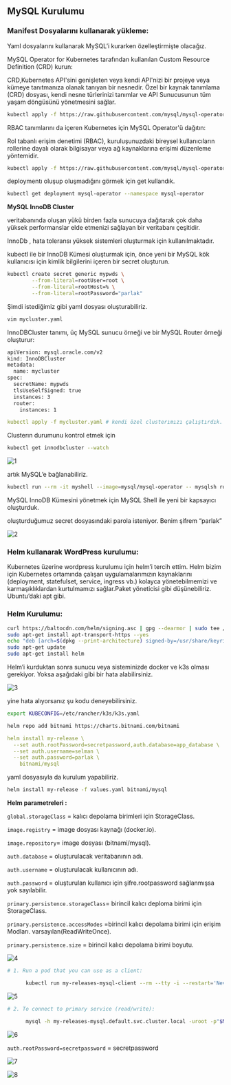 ## MySQL Kurulumu

### Manifest Dosyalarını kullanarak yükleme:

Yaml dosyalarını kullanarak MySQL’i kurarken özelleştirmişte olacağız.

 MySQL Operator for Kubernetes tarafından kullanılan Custom Resource Definition (CRD) kurun:

CRD,Kubernetes API'sini genişleten veya kendi API'nizi bir projeye veya kümeye tanıtmanıza olanak tanıyan bir nesnedir. Özel bir kaynak tanımlama (CRD) dosyası, kendi nesne türlerinizi tanımlar ve API Sunucusunun tüm yaşam döngüsünü yönetmesini sağlar.

```bash
kubectl apply -f https://raw.githubusercontent.com/mysql/mysql-operator/trunk/deploy/deploy-crds.yaml
```

RBAC tanımlarını da içeren Kubernetes için MySQL Operator'ü dağıtın:

Rol tabanlı erişim denetimi (RBAC), kuruluşunuzdaki bireysel kullanıcıların rollerine dayalı olarak bilgisayar veya ağ kaynaklarına erişimi düzenleme yöntemidir.

```bash
kubectl apply -f https://raw.githubusercontent.com/mysql/mysql-operator/trunk/deploy/deploy-operator.yaml
```

deploymentı oluşup oluşmadığını görmek için get kullandık.

```bash
kubectl get deployment mysql-operator --namespace mysql-operator
```

**MySQL InnoDB Cluster**

veritabanında oluşan yükü birden fazla sunucuya dağıtarak çok daha yüksek performanslar elde etmenizi sağlayan bir veritabanı çeşitidir.

InnoDb , hata toleransı yüksek sistemleri oluşturmak için kullanılmaktadır.

kubectl ile bir InnoDB Kümesi oluşturmak için, önce yeni bir MySQL kök kullanıcısı için kimlik bilgilerini içeren bir secret oluşturun.

```bash
kubectl create secret generic mypwds \
        --from-literal=rootUser=root \
        --from-literal=rootHost=% \
        --from-literal=rootPassword="parlak"
```

Şimdi istediğimiz gibi yaml dosyası oluşturabiliriz.

```bash
vim mycluster.yaml

```

InnoDBCluster tanımı, üç MySQL sunucu örneği ve bir MySQL Router örneği oluşturur:

```bash
apiVersion: mysql.oracle.com/v2
kind: InnoDBCluster
metadata:
  name: mycluster
spec:
  secretName: mypwds
  tlsUseSelfSigned: true
  instances: 3
  router:
    instances: 1
```

```yaml
kubectl apply -f mycluster.yaml # kendi özel clusterımızı çalıştırdık.
```

Clusterın  durumunu kontrol etmek için

```bash
kubectl get innodbcluster --watch
```

![1](https://user-images.githubusercontent.com/67348445/188745317-b11118f9-7b19-4f01-8995-bd5d47c19d29.png)

artık MySQL’e bağlanabiliriz.

```bash
kubectl run --rm -it myshell --image=mysql/mysql-operator -- mysqlsh root@mycluster --sql
```

MySQL InnoDB Kümesini yönetmek için MySQL Shell ile yeni bir kapsayıcı oluşturduk.

oluşturduğumuz secret dosyasındaki parola isteniyor. Benim şifrem “parlak”

![2](https://user-images.githubusercontent.com/67348445/188745320-244b5784-2065-4989-b83c-a841159381f1.png)


### Helm kullanarak WordPress kurulumu:

Kubernetes üzerine wordpress kurulumu için helm’i tercih ettim. Helm bizim için Kubernetes ortamında çalışan uygulamalarımızın kaynaklarını (deployment, statefulset, service, ingress vb.) kolayca yönetebilmemizi ve karmaşıklıklardan kurtulmamızı sağlar.Paket yöneticisi gibi düşünebiliriz. Ubuntu’daki apt gibi.

### **Helm Kurulumu:**

```bash
curl https://baltocdn.com/helm/signing.asc | gpg --dearmor | sudo tee /usr/share/keyrings/helm.gpg > /dev/null
sudo apt-get install apt-transport-https --yes
echo "deb [arch=$(dpkg --print-architecture) signed-by=/usr/share/keyrings/helm.gpg] https://baltocdn.com/helm/stable/debian/ all main" | sudo tee /etc/apt/sources.list.d/helm-stable-debian.list
sudo apt-get update
sudo apt-get install helm
```

Helm’i kurduktan sonra sunucu veya sisteminizde docker ve k3s olması gerekiyor. Yoksa aşağıdaki gibi bir hata alabilirsiniz.

![3](https://user-images.githubusercontent.com/67348445/188745321-28af1d94-097e-490d-95ae-a8e3f498dee8.png)


yine hata alıyorsanız şu kodu deneyebilirsiniz.

```bash
export KUBECONFIG=/etc/rancher/k3s/k3s.yaml
```

```bash
helm repo add bitnami https://charts.bitnami.com/bitnami
```

```yaml
helm install my-release \
  --set auth.rootPassword=secretpassword,auth.database=app_database \
  --set auth.username=selman \
  --set auth.password=parlak \
    bitnami/mysql
```

yaml dosyasıyla da kurulum yapabiliriz.

```bash
helm install my-release -f values.yaml bitnami/mysql

```

**Helm parametreleri :**

`global.storageClass` = kalıcı depolama birimleri için StorageClass.

`image.registry` = image dosyası kaynağı (docker.io).

`image.repository`= image dosyası (bitnami/mysql).

`auth.database` = oluşturulacak  veritabanının adı.

`auth.username` = oluşturulacak kullanıcının adı.

`auth.password` = oluşturulan kullanıcı için şifre.rootpassword sağlanmışsa yok sayılabilir.

`primary.persistence.storageClass`= birincil kalıcı deploma birimi için StorageClass.

`primary.persistence.accessModes` =birincil kalıcı depolama birimi için erişim Modları. varsayılan(ReadWriteOnce).

`primary.persistence.size` =  birincil kalıcı depolama birimi boyutu.

![4](https://user-images.githubusercontent.com/67348445/188745322-715009d4-9996-4615-b07a-9afa14b1bd34.png)


```bash
# 1. Run a pod that you can use as a client:

      kubectl run my-releases-mysql-client --rm --tty -i --restart='Never' --image  docker.io/bitnami/mysql:8.0.30-debian-11-r6 --namespace default --env MYSQL_ROOT_PASSWORD=$MYSQL_ROOT_PASSWORD --command -- bash

```

![5](https://user-images.githubusercontent.com/67348445/188745325-46c8a0a2-134c-4e50-8019-6f0b2dda7037.png)


```bash
# 2. To connect to primary service (read/write):

      mysql -h my-releases-mysql.default.svc.cluster.local -uroot -p"$MYSQL_ROOT_PASSWORD"
```

![6](https://user-images.githubusercontent.com/67348445/188745327-2a1ce917-34e4-4c7d-83b7-08207dd61c56.png)


`auth.rootPassword=secretpassword` = secretpassword

![7](https://user-images.githubusercontent.com/67348445/188745331-91e015a6-0368-4427-8da2-e493bdbe703e.png)


![8](https://user-images.githubusercontent.com/67348445/188745334-a502f138-0946-46a0-8ee1-eee99cd16658.png)


